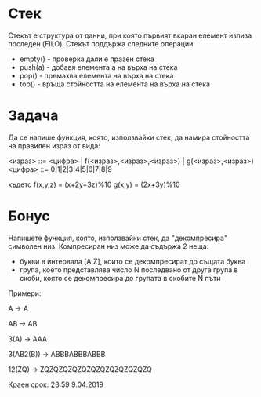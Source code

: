 # Стек

Стекът е структура от данни, при която първият вкаран елемент излиза последен (FILO). Стекът поддържа следните операции:
* empty() - проверка дали е празен стека
* push(a) - добавя елемента а на върха на стека
* pop() - премахва елемента на върха на стека
* top() - връща стойността на елемента на върха на стека

# Задача

Да се напише функция, която, използвайки стек, да намира стойността на правилен израз от вида:

<израз> ::= <цифра> | f(<израз>,<израз>,<израз>) | g(<израз>,<израз>)
<цифра> ::= 0|1|2|3|4|5|6|7|8|9

където 
f(x,y,z) = (x+2y+3z)%10
g(x,y) = (2x+3y)%10

# Бонус

Напишете функция, която, използвайки стек, да "декомпресира" символен низ. Компресиран низ може да съдържа 2 неща:
* букви в интервала [A,Z], които се декомпресират до същата буква
* група, което представлява число N последвано от друга група в скоби, която се декомпресира до групата в скобите N пъти

Примери:

A -> A

AB -> AB

3(A) -> AAA

3(AB2(B)) -> ABBBABBBABBB

12(ZQ) -> ZQZQZQZQZQZQZQZQZQZQZQZQ

Краен срок: 23:59 9.04.2019 

